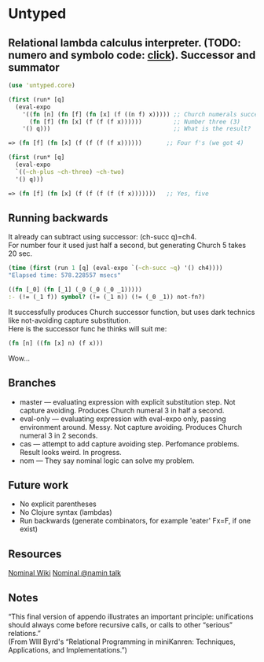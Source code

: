Untyped
==========
Relational lambda calculus interpreter.
(TODO: numero and symbolo code: [click](https://gist.github.com/swannodette/8876121)).
Successor and summator
----------------------
```clojure
(use 'untyped.core)

(first (run* [q]
  (eval-expo
    '((fn [n] (fn [f] (fn [x] (f ((n f) x))))) ;; Church numerals successor
      (fn [f] (fn [x] (f (f (f x))))))         ;; Number three (3)
    '() q)))                                   ;; What is the result?

=> (fn [f] (fn [x] (f (f (f (f x))))))       ;; Four f's (we got 4)

(first (run* [q]
  (eval-expo
  `((~ch-plus ~ch-three) ~ch-two)
  '() q)))

=> (fn [f] (fn [x] (f (f (f (f (f x)))))))   ;; Yes, five
```
Running backwards
-----------------
It already can subtract using successor: (ch-succ q)=ch4.  
For number four it used just half a second, but generating Church 5 takes 20 sec.
```clojure
(time (first (run 1 [q] (eval-expo `(~ch-succ ~q) '() ch4))))
"Elapsed time: 578.228557 msecs"

((fn [_0] (fn [_1] (_0 (_0 (_0 _1)))))
:- (!= (_1 f)) symbol? (!= (_1 n)) (!= (_0 _1)) not-fn?)
```

It successfully produces Church successor function, but uses dark technics like not-avoiding capture substitution.  
Here is the successor func he thinks will suit me:
```clojure
(fn [n] ((fn [x] n) (f x)))
```
Wow…

Branches
--------
- master — evaluating expression with explicit substitution step. Not capture avoiding. Produces Church numeral 3 in half a second.
- eval-only — evaluating expression with eval-expo only, passing environment around. Messy. Not capture avoiding. Produces Church numeral 3 in 2 seconds.
- cas — attempt to add capture avoiding step. Perfomance problems. Result looks weird. In progress.
- nom — They say nominal logic can solve my problem.

Future work
-----------
- No explicit parentheses
- No Clojure syntax (lambdas)
- Run backwards (generate combinators, for example 'eater' Fx=F, if one exist)

Resources
---------
[Nominal Wiki](https://github.com/clojure/core.logic/wiki/core.logic.nominal)
[Nominal @namin talk](https://github.com/namin/minikanren-confo/blob/master/src/talk.clj)

Notes
-----
“This final version of appendo illustrates an important principle: unifications should always come before recursive calls, or calls to other “serious” relations.”  
(From WIll Byrd's “Relational Programming in miniKanren: Techniques, Applications, and Implementations.”)
